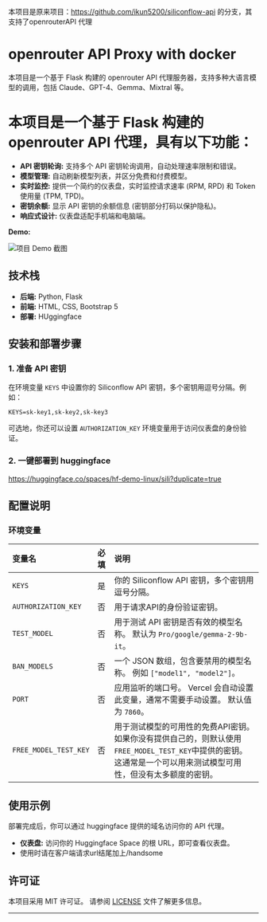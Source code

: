 本项目是原来项目：https://github.com/ikun5200/siliconflow-api 的分支，其支持了openrouterAPI 代理

# openrouter API Proxy with docker
本项目是一个基于 Flask 构建的 openrouter API 代理服务器，支持多种大语言模型的调用，包括 Claude、GPT-4、Gemma、Mixtral 等。

# 本项目是一个基于 Flask 构建的 openrouter API 代理，具有以下功能：

-   **API 密钥轮询:**  支持多个 API 密钥轮询调用，自动处理速率限制和错误。
-   **模型管理:**  自动刷新模型列表，并区分免费和付费模型。
-   **实时监控:**  提供一个简约的仪表盘，实时监控请求速率 (RPM, RPD) 和 Token 使用量 (TPM, TPD)。
-   **密钥余额:**  显示 API 密钥的余额信息 (密钥部分打码以保护隐私)。
-   **响应式设计:**  仪表盘适配手机端和电脑端。


**Demo:**

![项目 Demo 截图](https://img.xwyue.com/i/2025/02/05/67a30fd64336d.png)

## 技术栈

-   **后端:** Python, Flask
-   **前端:** HTML, CSS, Bootstrap 5
-   **部署:** HUggingface

## 安装和部署步骤

### 1. 准备 API 密钥

在环境变量 `KEYS` 中设置你的 Siliconflow API 密钥，多个密钥用逗号分隔。例如：

```
KEYS=sk-key1,sk-key2,sk-key3
```

可选地，你还可以设置 `AUTHORIZATION_KEY` 环境变量用于访问仪表盘的身份验证。

### 2. 一键部署到 huggingface
https://huggingface.co/spaces/hf-demo-linux/sili?duplicate=true




## 配置说明

### 环境变量

| 变量名             | 必填 | 说明                                                                                                                                                              |
| :----------------- | :--- | :---------------------------------------------------------------------------------------------------------------------------------------------------------------- |
| `KEYS`             | 是   | 你的 Siliconflow API 密钥，多个密钥用逗号分隔。                                                                                                                 |
| `AUTHORIZATION_KEY` | 否   | 用于请求API的身份验证密钥。                                                                                   |
| `TEST_MODEL`       | 否   | 用于测试 API 密钥是否有效的模型名称。 默认为 `Pro/google/gemma-2-9b-it`。                                                                                           |
| `BAN_MODELS`       | 否   | 一个 JSON 数组，包含要禁用的模型名称。 例如 `["model1", "model2"]`。                                                                                                |
| `PORT`             | 否   | 应用监听的端口号。 Vercel 会自动设置此变量，通常不需要手动设置。 默认值为 `7860`。                                                                                      |
| `FREE_MODEL_TEST_KEY` | 否 | 用于测试模型的可用性的免费API密钥。如果你没有提供自己的，则默认使用`FREE_MODEL_TEST_KEY`中提供的密钥。这通常是一个可以用来测试模型可用性，但没有太多额度的密钥。 |



## 使用示例

部署完成后，你可以通过 huggingface 提供的域名访问你的 API 代理。

-   **仪表盘:**  访问你的 Huggingface Space 的根 URL，即可查看仪表盘。
-   使用时请在客户端请求url结尾加上/handsome


## 许可证

本项目采用 MIT 许可证。 请参阅 [LICENSE](LICENSE) 文件了解更多信息。

---
